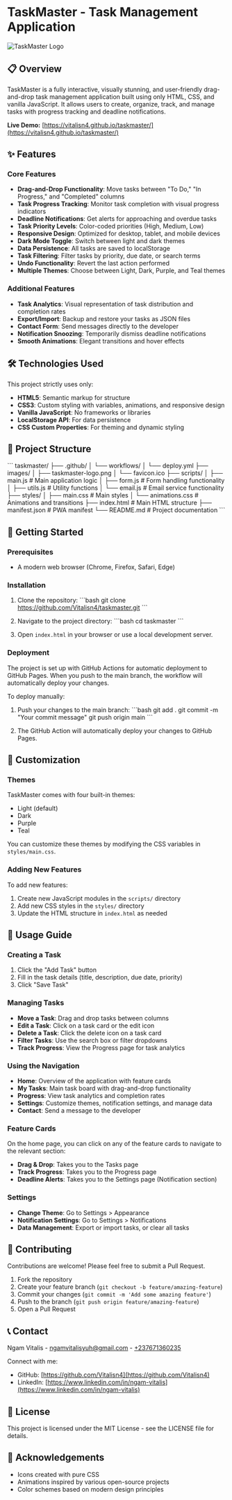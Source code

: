 # TaskMaster - Task Management Application

![TaskMaster Logo](images/taskmaster-logo.png)

## 📋 Overview

TaskMaster is a fully interactive, visually stunning, and user-friendly drag-and-drop task management application built using only HTML, CSS, and vanilla JavaScript. It allows users to create, organize, track, and manage tasks with progress tracking and deadline notifications.

**Live Demo:** [https://vitalisn4.github.io/taskmaster/](https://vitalisn4.github.io/taskmaster/)

## ✨ Features

### Core Features
- **Drag-and-Drop Functionality**: Move tasks between "To Do," "In Progress," and "Completed" columns
- **Task Progress Tracking**: Monitor task completion with visual progress indicators
- **Deadline Notifications**: Get alerts for approaching and overdue tasks
- **Task Priority Levels**: Color-coded priorities (High, Medium, Low)
- **Responsive Design**: Optimized for desktop, tablet, and mobile devices
- **Dark Mode Toggle**: Switch between light and dark themes
- **Data Persistence**: All tasks are saved to localStorage
- **Task Filtering**: Filter tasks by priority, due date, or search terms
- **Undo Functionality**: Revert the last action performed
- **Multiple Themes**: Choose between Light, Dark, Purple, and Teal themes

### Additional Features
- **Task Analytics**: Visual representation of task distribution and completion rates
- **Export/Import**: Backup and restore your tasks as JSON files
- **Contact Form**: Send messages directly to the developer
- **Notification Snoozing**: Temporarily dismiss deadline notifications
- **Smooth Animations**: Elegant transitions and hover effects

## 🛠️ Technologies Used

This project strictly uses only:
- **HTML5**: Semantic markup for structure
- **CSS3**: Custom styling with variables, animations, and responsive design
- **Vanilla JavaScript**: No frameworks or libraries
- **LocalStorage API**: For data persistence
- **CSS Custom Properties**: For theming and dynamic styling

## 📁 Project Structure

\`\`\`
taskmaster/
├── .github/
│   └── workflows/
│       └── deploy.yml
├── images/
│   ├── taskmaster-logo.png
│   └── favicon.ico
├── scripts/
│   ├── main.js         # Main application logic
│   ├── form.js         # Form handling functionality
│   ├── utils.js        # Utility functions
│   └── email.js        # Email service functionality
├── styles/
│   ├── main.css        # Main styles
│   └── animations.css  # Animations and transitions
├── index.html          # Main HTML structure
├── manifest.json       # PWA manifest
└── README.md           # Project documentation
\`\`\`

## 🚀 Getting Started

### Prerequisites
- A modern web browser (Chrome, Firefox, Safari, Edge)

### Installation

1. Clone the repository:
   \`\`\`bash
   git clone https://github.com/Vitalisn4/taskmaster.git
   \`\`\`

2. Navigate to the project directory:
   \`\`\`bash
   cd taskmaster
   \`\`\`

3. Open `index.html` in your browser or use a local development server.

### Deployment

The project is set up with GitHub Actions for automatic deployment to GitHub Pages. When you push to the main branch, the workflow will automatically deploy your changes.

To deploy manually:

1. Push your changes to the main branch:
   \`\`\`bash
   git add .
   git commit -m "Your commit message"
   git push origin main
   \`\`\`

2. The GitHub Action will automatically deploy your changes to GitHub Pages.

## 🎨 Customization

### Themes
TaskMaster comes with four built-in themes:
- Light (default)
- Dark
- Purple
- Teal

You can customize these themes by modifying the CSS variables in `styles/main.css`.

### Adding New Features
To add new features:
1. Create new JavaScript modules in the `scripts/` directory
2. Add new CSS styles in the `styles/` directory
3. Update the HTML structure in `index.html` as needed

## 📝 Usage Guide

### Creating a Task
1. Click the "Add Task" button
2. Fill in the task details (title, description, due date, priority)
3. Click "Save Task"

### Managing Tasks
- **Move a Task**: Drag and drop tasks between columns
- **Edit a Task**: Click on a task card or the edit icon
- **Delete a Task**: Click the delete icon on a task card
- **Filter Tasks**: Use the search box or filter dropdowns
- **Track Progress**: View the Progress page for task analytics

### Using the Navigation
- **Home**: Overview of the application with feature cards
- **My Tasks**: Main task board with drag-and-drop functionality
- **Progress**: View task analytics and completion rates
- **Settings**: Customize themes, notification settings, and manage data
- **Contact**: Send a message to the developer

### Feature Cards
On the home page, you can click on any of the feature cards to navigate to the relevant section:
- **Drag & Drop**: Takes you to the Tasks page
- **Track Progress**: Takes you to the Progress page
- **Deadline Alerts**: Takes you to the Settings page (Notification section)

### Settings
- **Change Theme**: Go to Settings > Appearance
- **Notification Settings**: Go to Settings > Notifications
- **Data Management**: Export or import tasks, or clear all tasks

## 🤝 Contributing

Contributions are welcome! Please feel free to submit a Pull Request.

1. Fork the repository
2. Create your feature branch (`git checkout -b feature/amazing-feature`)
3. Commit your changes (`git commit -m 'Add some amazing feature'`)
4. Push to the branch (`git push origin feature/amazing-feature`)
5. Open a Pull Request

## 📞 Contact

Ngam Vitalis - [ngamvitalisyuh@gmail.com](mailto:ngamvitalisyuh@gmail.com) - [+237671360235](tel:+237671360235)

Connect with me:
- GitHub: [https://github.com/Vitalisn4](https://github.com/Vitalisn4)
- LinkedIn: [https://www.linkedin.com/in/ngam-vitalis](https://www.linkedin.com/in/ngam-vitalis)

## 📄 License

This project is licensed under the MIT License - see the LICENSE file for details.

## 🙏 Acknowledgements

- Icons created with pure CSS
- Animations inspired by various open-source projects
- Color schemes based on modern design principles

